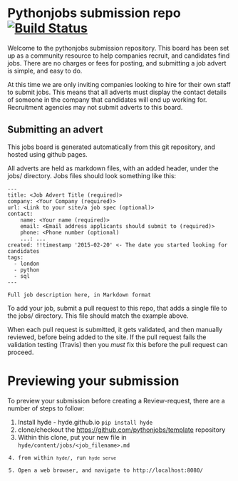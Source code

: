 # Pythonjobs submission repo [![Build Status](https://travis-ci.org/pythonjobs/jobs.svg)](https://travis-ci.org/pythonjobs/jobs)

Welcome to the pythonjobs submission repository.  This board has been set up as a community resource to help companies recruit, and candidates find jobs.  There are no charges or fees for posting, and submitting a job advert is simple, and easy to do.

At this time we are only inviting companies looking to hire for their own staff to submit jobs.  This means that all adverts must display the contact details of someone in the company that candidates will end up working for.  Recruitment agencies may not submit adverts to this board.

## Submitting an advert

This jobs board is generated automatically from this git repository, and hosted using github pages.

All adverts are held as markdown files, with an added header, under the jobs/ directory.  Jobs files should look something like this:

```
---
title: <Job Advert Title (required)>
company: <Your Company (required)>
url: <Link to your site/a job spec (optional)>
contact:
    name: <Your name (required)>
    email: <Email address applicants should submit to (required)>
    phone: <Phone number (optional)
    ...: ...
created: !!timestamp '2015-02-20' <- The date you started looking for candidates 
tags:
  - london
  - python
  - sql
---

Full job description here, in Markdown format
```

To add your job, submit a pull request to this repo, that adds a single file to the jobs/ directory.  This file should match the example above.

When each pull request is submitted, it gets validated, and then manually reviewed, before being added to the site. If the pull request fails the validation testing (Travis) then you _must_ fix this before the pull request can proceed.

# Previewing your submission

To preview your submission before creating a Review-request, there are a number of steps to follow:

1. Install hyde - hyde.github.io <code>pip install hyde</code>
2. clone/checkout the https://github.com/pythonjobs/template repository
3. Within this clone, put your new file in <code>hyde/content/jobs/<job_filename>.md
4. from within <code>hyde/</code>, run <code>hyde serve</code>
5. Open a web browser, and navigate to http://localhost:8080/
